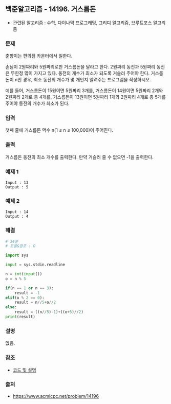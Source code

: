 ## 백준알고리즘 - 14196. 거스름돈

- 관련된 알고리즘 : 수학, 다이나믹 프로그래밍, 그리디 알고리즘, 브루트포스 알고리즘

### 문제

춘향이는 편의점 카운터에서 일한다.

손님이 2원짜리와 5원짜리로만 거스름돈을 달라고 한다. 2원짜리 동전과 5원짜리 동전은 무한정 많이 가지고 있다. 동전의 개수가 최소가 되도록 거슬러 주어야 한다. 거스름돈이 n인 경우, 최소 동전의 개수가 몇 개인지 알려주는 프로그램을 작성하시오.

예를 들어, 거스름돈이 15원이면 5원짜리 3개를, 거스름돈이 14원이면 5원짜리 2개와 2원짜리 2개로 총 4개를, 거스름돈이 13원이면 5원짜리 1개와 2원짜리 4개로 총 5개를 주어야 동전의 개수가 최소가 된다.

### 입력

첫째 줄에 거스름돈 액수 n(1 ≤ n ≤ 100,000)이 주어진다.

### 출력

거스름돈 동전의 최소 개수를 출력한다. 만약 거슬러 줄 수 없으면 -1을 출력한다.

### 예제 1

```
Input : 13
Output : 5
```

### 예제 2

```
Input : 14
Output : 4
```

### 해결

```python
# 34분
# 도움&참조 : O

import sys

input = sys.stdin.readline

n = int(input())
o = n % 5

if(n == 1 or n == 3):
    result = -1
elif(o % 2 == 0):
    result = n//5+o//2
else:
    result = ((n//5)-1)+((o+5)//2)
print(result)
```

### 설명

없음.

### 참조

- [코드 및 설명](https://jdev.tistory.com/21)

### 출처

- https://www.acmicpc.net/problem/14196
